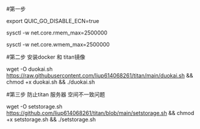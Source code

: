 #第一步

export QUIC_GO_DISABLE_ECN=true

sysctl -w net.core.rmem_max=2500000

sysctl -w net.core.wmem_max=2500000




#第二步 安装docker 和 titan镜像


wget -O duokai.sh https://raw.githubusercontent.com/liup614068261/titan/main/duokai.sh && chmod +x duokai.sh && ./duokai.sh




#第三步 防止titan 服务器 空间不一致问题


wget -O setstorage.sh https://github.com/liup614068261/titan/blob/main/setstorage.sh && chmod +x setstorage.sh && ./setstorage.sh

